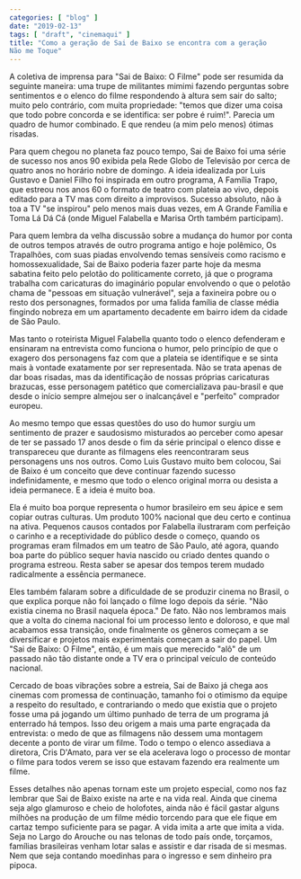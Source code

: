 ```yaml
---
categories: [ "blog" ]
date: "2019-02-13"
tags: [ "draft", "cinemaqui" ]
title: "Como a geração de Sai de Baixo se encontra com a geração
Não me Toque"
---
```

A coletiva de imprensa para "Sai de Baixo: O Filme" pode ser resumida da
seguinte maneira: uma trupe de militantes mimimi fazendo perguntas sobre
sentimentos e o elenco do filme respondendo à altura sem sair do salto;
muito pelo contrário, com muita propriedade: "temos que dizer uma coisa
que todo pobre concorda e se identifica: ser pobre é ruim!". Parecia
um quadro de humor combinado. E que rendeu (a mim pelo menos) ótimas
risadas.

Para quem chegou no planeta faz pouco tempo, Sai de Baixo foi uma série
de sucesso nos anos 90 exibida pela Rede Globo de Televisão por cerca
de quatro anos no horário nobre de domingo. A ideia idealizada por
Luis Gustavo e Daniel Filho foi inspirada em outro programa, A Família
Trapo, que estreou nos anos 60 o formato de teatro com plateia ao vivo,
depois editado para a TV mas com direito a improvisos. Sucesso absoluto,
não à toa a TV "se inspirou" pelo menos mais duas vezes, em A Grande
Família e Toma Lá Dá Cá (onde Miguel Falabella e Marisa Orth também
participam).

Para quem lembra da velha discussão sobre a mudança do humor por conta
de outros tempos através de outro programa antigo e hoje polêmico,
Os Trapalhões, com suas piadas envolvendo temas sensíveis como
racismo e homossexualidade, Sai de Baixo poderia fazer parte hoje da
mesma sabatina feito pelo pelotão do politicamente correto, já que
o programa trabalha com caricaturas do imaginário popular envolvendo
o que o pelotão chama de "pessoas em situação vulnerável", seja
a faxineira pobre ou o resto dos personagnes, formados por uma falida
família de classe média fingindo nobreza em um apartamento decadente
em bairro idem da cidade de São Paulo.

Mas tanto o roteirista Miguel Falabella quanto todo o elenco defenderam
e ensinaram na entrevista como funciona o humor, pelo princípio de que
o exagero dos personagens faz com que a plateia se identifique e se sinta
mais à vontade exatamente por ser representada. Não se trata apenas de
dar boas risadas, mas da identificação de nossas próprias caricaturas
brazucas, esse personagem patético que comercializava pau-brasil e
que desde o início sempre almejou ser o inalcançável e "perfeito"
comprador europeu.

Ao mesmo tempo que essas questões do uso do humor surgiu um sentimento de
prazer e saudosismo misturados ao perceber como apesar de ter se passado
17 anos desde o fim da série principal o elenco disse e transpareceu
que durante as filmagens eles reencontraram seus personagens uns nos
outros. Como Luis Gustavo muito bem colocou, Sai de Baixo é um conceito
que deve continuar fazendo sucesso indefinidamente, e mesmo que todo o
elenco original morra ou desista a ideia permanece. E a ideia é muito
boa.

Ela é muito boa porque representa o humor brasileiro em seu ápice e
sem copiar outras culturas. Um produto 100% nacional que deu certo e
continua na ativa. Pequenos causos contados por Falabella ilustraram com
perfeição o carinho e a receptividade do público desde o começo,
quando os programas eram filmados em um teatro de São Paulo, até
agora, quando boa parte do público sequer havia nascido ou criado dentes
quando o programa estreou. Resta saber se apesar dos tempos terem mudado
radicalmente a essência permanece.

Eles também falaram sobre a dificuldade de se produzir cinema no
Brasil, o que explica porque não foi lançado o filme logo depois da
série. "Não existia cinema no Brasil naquela época." De fato. Não
nos lembramos mais que a volta do cinema nacional foi um processo lento e
doloroso, e que mal acabamos essa transição, onde finalmente os gêneros
começam a se diversificar e projetos mais experimentais começam a sair
do papel. Um "Sai de Baixo: O Filme", então, é um mais que merecido
"alô" de um passado não tão distante onde a TV era o principal veículo
de conteúdo nacional.

Cercado de boas vibrações sobre a estreia, Sai de Baixo já chega aos
cinemas com promessa de continuação, tamanho foi o otimismo da equipe
a respeito do resultado, e contrariando o medo que existia que o projeto
fosse uma pá jogando um último punhado de terra de um programa já
enterrado há tempos. Isso deu origem a mais uma parte engraçada da
entrevista: o medo de que as filmagens não dessem uma montagem decente
a ponto de virar um filme. Todo o tempo o elenco assediava a diretora,
Cris D'Amato, para ver se ela acelerava logo o processo de montar o filme
para todos verem se isso que estavam fazendo era realmente um filme.

Esses detalhes não apenas tornam este um projeto especial, como nos faz
lembrar que Sai de Baixo existe na arte e na vida real. Ainda que cinema
seja algo glamuroso e cheio de holofotes, ainda não é fácil gastar
alguns milhões na produção de um filme médio torcendo para que ele
fique em cartaz tempo suficiente para se pagar. A vida imita a arte que
imita a vida. Seja no Largo do Arouche ou nas telonas de todo país onde,
torçamos, famílias brasileiras venham lotar salas e assistir e dar
risada de si mesmas. Nem que seja contando moedinhas para o ingresso e
sem dinheiro pra pipoca.
